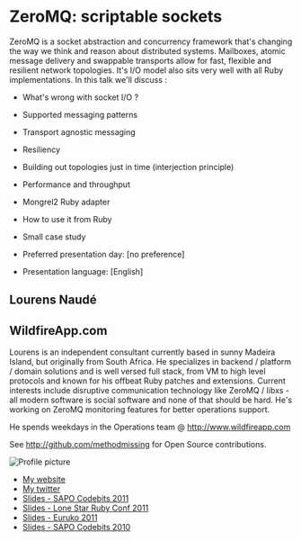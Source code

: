 # ZeroMQ: scriptable sockets

ZeroMQ is a socket abstraction and concurrency framework that's changing the way we think and reason about distributed systems. Mailboxes, atomic message delivery and swappable transports allow for fast, flexible and resilient network topologies. It's I/O model also sits very well with all Ruby implementations. In this talk we'll discuss :

- What's wrong with socket I/O ?
- Supported messaging patterns
- Transport agnostic messaging
- Resiliency
- Building out topologies just in time (interjection principle)
- Performance and throughput
- Mongrel2 Ruby adapter
- How to use it from Ruby
- Small case study

- Preferred presentation day: [no preference]
- Presentation language: [English]

## Lourens Naudé 

## WildfireApp.com

Lourens is an independent consultant currently based in sunny Madeira Island, but originally from South Africa. He specializes in backend / platform / domain solutions and is well versed full stack, from VM to high level protocols and known for his offbeat Ruby patches and extensions. Current interests include disruptive communication technology like ZeroMQ / libxs - all modern software is social software and none of that should be hard. He's working on ZeroMQ monitoring features for better operations support.

He spends weekdays in the Operations team @ http://www.wildfireapp.com

See http://github.com/methodmissing for Open Source contributions.

![Profile picture](https://github.com/methodmissing/sprk2012-cfp/raw/lourens_naude-zeromq_scriptable_sockets/profile_picture.jpg)

- [My website](http://www.methodmissing.com)
- [My twitter](https://twitter.com/#!/methodmissing)
- [Slides - SAPO Codebits 2011](http://www.slideshare.net/methodmissing/sapo-codebits-2011)
- [Slides - Lone Star Ruby Conf 2011](http://www.slideshare.net/methodmissing/in-the-loop-lone-star-ruby-conference)
- [Slides - Euruko 2011](http://www.slideshare.net/methodmissing/euruko-2011-in-the-loop)
- [Slides - SAPO Codebits 2010](http://www.slideshare.net/methodmissing/event-driven-architecture)
